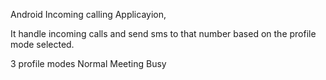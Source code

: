 Android Incoming calling Applicayion,

It handle incoming calls and send sms to that number based on the profile mode selected.

3 profile modes
  Normal
  Meeting
  Busy
